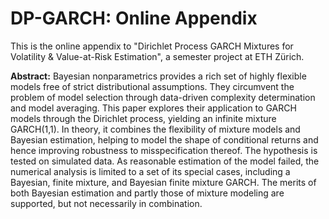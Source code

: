# DP-GARCH: Online Appendix
 
This is the online appendix to "Dirichlet Process GARCH Mixtures for Volatility & Value-at-Risk Estimation", a semester project at ETH Zürich.

**Abstract:**
Bayesian nonparametrics provides a rich set of highly flexible models free of strict distributional assumptions. They circumvent the problem of model selection through data-driven complexity determination and model averaging. This paper explores their application to GARCH models through the Dirichlet process, yielding an infinite mixture GARCH(1,1). In theory, it combines the flexibility of mixture models and Bayesian estimation, helping to model the shape of conditional returns and hence improving robustness to misspecification thereof. The hypothesis is tested on simulated data. As reasonable estimation of the model failed, the numerical analysis is limited to a set of its special cases, including a Bayesian, finite mixture, and Bayesian finite mixture GARCH. The merits of both Bayesian estimation and partly those of mixture modeling are supported, but not necessarily in combination.
